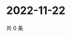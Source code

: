 # 2022-11-22

共 0 条

<!-- BEGIN WEIBO -->
<!-- 最后更新时间 Tue Nov 22 2022 17:15:56 GMT+0800 (China Standard Time) -->

<!-- END WEIBO -->
